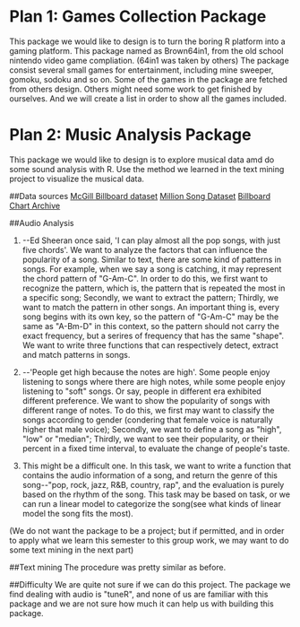 
# Plan 1: Games Collection Package
This package we would like to design is to turn the boring R platform into a gaming platform. 
This package named as Brown64in1, from the old school nintendo video game compliation. (64in1 was taken by others)
The package consist several small games for entertainment, including mine sweeper, gomoku, sodoku and so on. 
Some of the games in the package are fetched from others design. Others might need some work to get finished by ourselves. 
And we will create a list in order to show all the games included. 

# Plan 2: Music Analysis Package
This package we would like to design is to explore musical data amd do some sound analysis with R. 
Use the method we learned in the text mining project to visualize the musical data.

##Data sources
[McGill Billboard dataset](http://ddmal.music.mcgill.ca/research/billboard)
[Million Song Dataset](https://labrosa.ee.columbia.edu/millionsong/)
[Billboard Chart Archive](http://www.song-database.com/charts.php)

##Audio Analysis
1. --Ed Sheeran once said, 'I can play almost all the pop songs, with just five chords'.
We want to analyze the factors that can influence the popularity of a song. Similar to text, there are some kind of patterns in songs. For example, when we say a song is catching, it may represent the chord pattern of "G-Am-C". In order to do this, we first want to recognize the pattern, which is, the pattern that is repeated the most in a specific song; Secondly, we want to extract the pattern; Thirdly, we want to match the pattern in other songs. An important thing is, every song begins with its own key, so the pattern of "G-Am-C" may be the same as "A-Bm-D" in this context, so the pattern should not carry the exact frequency, but a serires of frequency that has the same "shape". We want to write three functions that can respectively detect, extract and match patterns in songs.

2. --'People get high because the notes are high'.
Some people enjoy listening to songs where there are high notes, while some people enjoy listening to "soft" songs. Or say, people in different era exhibited different preference. We want to show the popularity of songs with different range of notes. To do this, we first may want to classify the songs according to gender (condering that female voice is naturally higher that male voice); Secondly, we want to define a song as "high", "low" or "median"; Thirdly, we want to see their popularity, or their percent in a fixed time interval, to evaluate the change of people's taste. 

3. This might be a difficult one. In this task, we want to write a function that contains the audio information of a song, and return the genre of this song--"pop, rock, jazz, R&B, country, rap", and the evaluation is purely based on the rhythm of the song. This task may be based on task, or we can run a linear model to categorize the song(see what kinds of linear model the song fits the most).

(We do not want the package to be a project; but if permitted, and in order to apply what we learn this semester to this group work, we may want to do some text mining in the next part)

##Text mining
The procedure was pretty similar as before.

##Difficulty
We are quite not sure if we can do this project. The package we find dealing with audio is "tuneR", and none of us are familiar with this package and we are not sure how much it can help us with building this package.

